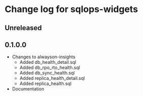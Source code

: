 # Change log for sqlops-widgets

## Unreleased

## 0.1.0.0

- Changes to alwayson-insights
  - Added db_health_detail.sql
  - Added db_rpo_rto_health.sql
  - Added db_sync_health.sql
  - Added replica_health_detail.sql
  - Added replica_health.sql
- Documentation
